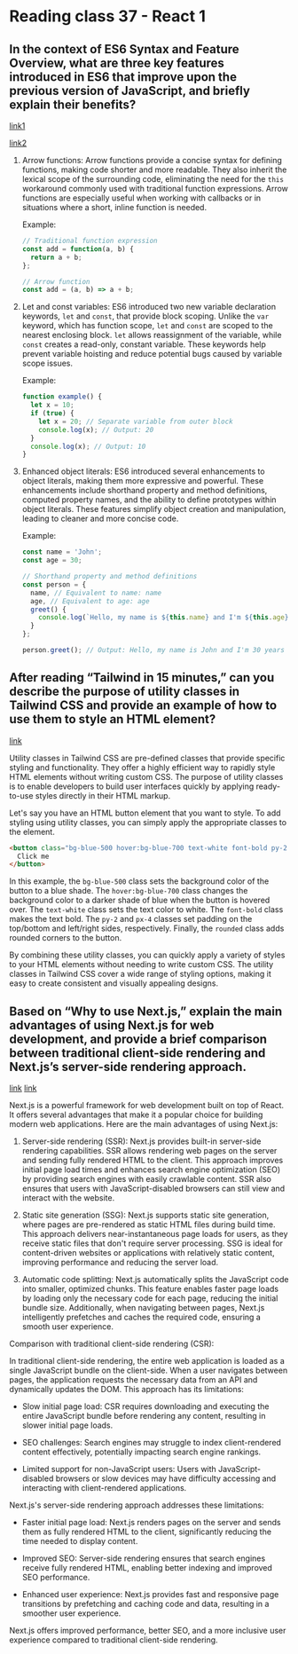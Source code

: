 # Reading class 37 - React 1

## In the context of ES6 Syntax and Feature Overview, what are three key features introduced in ES6 that improve upon the previous version of JavaScript, and briefly explain their benefits?

[link1](https://www.geeksforgeeks.org/new-features-of-es6/)

[link2](https://www.freecodecamp.org/news/write-less-do-more-with-javascript-es6-5fd4a8e50ee2/)

1. Arrow functions:
   Arrow functions provide a concise syntax for defining functions, making code shorter and more readable. They also inherit the lexical scope of the surrounding code, eliminating the need for the `this` workaround commonly used with traditional function expressions. Arrow functions are especially useful when working with callbacks or in situations where a short, inline function is needed.

   Example:
   ```javascript
   // Traditional function expression
   const add = function(a, b) {
     return a + b;
   };

   // Arrow function
   const add = (a, b) => a + b;
   ```

2. Let and const variables:
   ES6 introduced two new variable declaration keywords, `let` and `const`, that provide block scoping. Unlike the `var` keyword, which has function scope, `let` and `const` are scoped to the nearest enclosing block. `let` allows reassignment of the variable, while `const` creates a read-only, constant variable. These keywords help prevent variable hoisting and reduce potential bugs caused by variable scope issues.

   Example:
   ```javascript
   function example() {
     let x = 10;
     if (true) {
       let x = 20; // Separate variable from outer block
       console.log(x); // Output: 20
     }
     console.log(x); // Output: 10
   }
   ```

3. Enhanced object literals:
   ES6 introduced several enhancements to object literals, making them more expressive and powerful. These enhancements include shorthand property and method definitions, computed property names, and the ability to define prototypes within object literals. These features simplify object creation and manipulation, leading to cleaner and more concise code.

   Example:
   ```javascript
   const name = 'John';
   const age = 30;

   // Shorthand property and method definitions
   const person = {
     name, // Equivalent to name: name
     age, // Equivalent to age: age
     greet() {
       console.log(`Hello, my name is ${this.name} and I'm ${this.age} years old.`);
     }
   };

   person.greet(); // Output: Hello, my name is John and I'm 30 years old.
   ```

## After reading “Tailwind in 15 minutes,” can you describe the purpose of utility classes in Tailwind CSS and provide an example of how to use them to style an HTML element?

[link](https://tailwindcss.com/docs/utility-first)

Utility classes in Tailwind CSS are pre-defined classes that provide specific styling and functionality. They offer a highly efficient way to rapidly style HTML elements without writing custom CSS. The purpose of utility classes is to enable developers to build user interfaces quickly by applying ready-to-use styles directly in their HTML markup.


Let's say you have an HTML button element that you want to style. To add styling using utility classes, you can simply apply the appropriate classes to the element.

```html
<button class="bg-blue-500 hover:bg-blue-700 text-white font-bold py-2 px-4 rounded">
  Click me
</button>
```

In this example, the `bg-blue-500` class sets the background color of the button to a blue shade. The `hover:bg-blue-700` class changes the background color to a darker shade of blue when the button is hovered over. The `text-white` class sets the text color to white. The `font-bold` class makes the text bold. The `py-2` and `px-4` classes set padding on the top/bottom and left/right sides, respectively. Finally, the `rounded` class adds rounded corners to the button.

By combining these utility classes, you can quickly apply a variety of styles to your HTML elements without needing to write custom CSS. The utility classes in Tailwind CSS cover a wide range of styling options, making it easy to create consistent and visually appealing designs.

## Based on “Why to use Next.js,” explain the main advantages of using Next.js for web development, and provide a brief comparison between traditional client-side rendering and Next.js’s server-side rendering approach.

[link](https://www.freecodecamp.org/news/why-use-nextjs-reasons-why-you-should-use-nextjs/)
[link](https://www.freecodecamp.org/news/next-js-vs-create-react-app/)

Next.js is a powerful framework for web development built on top of React. It offers several advantages that make it a popular choice for building modern web applications. Here are the main advantages of using Next.js:

1. Server-side rendering (SSR): Next.js provides built-in server-side rendering capabilities. SSR allows rendering web pages on the server and sending fully rendered HTML to the client. This approach improves initial page load times and enhances search engine optimization (SEO) by providing search engines with easily crawlable content. SSR also ensures that users with JavaScript-disabled browsers can still view and interact with the website.

2. Static site generation (SSG): Next.js supports static site generation, where pages are pre-rendered as static HTML files during build time. This approach delivers near-instantaneous page loads for users, as they receive static files that don't require server processing. SSG is ideal for content-driven websites or applications with relatively static content, improving performance and reducing the server load.

3. Automatic code splitting: Next.js automatically splits the JavaScript code into smaller, optimized chunks. This feature enables faster page loads by loading only the necessary code for each page, reducing the initial bundle size. Additionally, when navigating between pages, Next.js intelligently prefetches and caches the required code, ensuring a smooth user experience.

Comparison with traditional client-side rendering (CSR):

In traditional client-side rendering, the entire web application is loaded as a single JavaScript bundle on the client-side. When a user navigates between pages, the application requests the necessary data from an API and dynamically updates the DOM. This approach has its limitations:

- Slow initial page load: CSR requires downloading and executing the entire JavaScript bundle before rendering any content, resulting in slower initial page loads.

- SEO challenges: Search engines may struggle to index client-rendered content effectively, potentially impacting search engine rankings.

- Limited support for non-JavaScript users: Users with JavaScript-disabled browsers or slow devices may have difficulty accessing and interacting with client-rendered applications.

Next.js's server-side rendering approach addresses these limitations:

- Faster initial page load: Next.js renders pages on the server and sends them as fully rendered HTML to the client, significantly reducing the time needed to display content.

- Improved SEO: Server-side rendering ensures that search engines receive fully rendered HTML, enabling better indexing and improved SEO performance.

- Enhanced user experience: Next.js provides fast and responsive page transitions by prefetching and caching code and data, resulting in a smoother user experience.

 Next.js offers improved performance, better SEO, and a more inclusive user experience compared to traditional client-side rendering. 